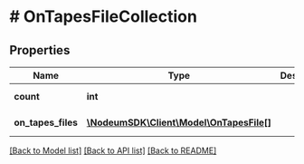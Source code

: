 # # OnTapesFileCollection

## Properties

Name | Type | Description | Notes
------------ | ------------- | ------------- | -------------
**count** | **int** |  | [optional] [readonly] 
**on_tapes_files** | [**\NodeumSDK\Client\Model\OnTapesFile[]**](OnTapesFile.md) |  | [optional] [readonly] 

[[Back to Model list]](../../README.md#documentation-for-models) [[Back to API list]](../../README.md#documentation-for-api-endpoints) [[Back to README]](../../README.md)


